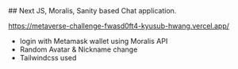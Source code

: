 <Metaverse Chat>
## 
  Next JS, Moralis, Sanity based Chat application.
  
  https://metaverse-challenge-fwasd0ft4-kyusub-hwang.vercel.app/
  
- login with Metamask wallet using Moralis API
- Random Avatar & Nickname change
- Tailwindcss used
